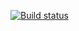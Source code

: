 [![Build status](https://ci.appveyor.com/api/projects/status/uw57fvk3gl4ii3a9?svg=true)](https://ci.appveyor.com/project/juulyya/selenide22)

